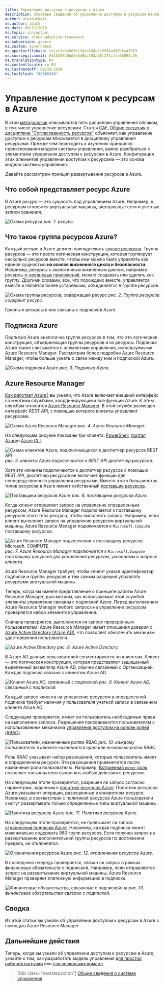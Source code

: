 ```yaml
---
title: Управление доступом к ресурсам в Azure
description: Основные сведения об управлении доступом к ресурсам Azure, такие как Azure Resource Manager, подписки, группы ресурсов и ресурсы.
author: alexbuckgit
ms.author: abuck
ms.date: 09/17/2019
ms.topic: conceptual
ms.service: cloud-adoption-framework
ms.subservice: govern
ms.custom: governance
ms.openlocfilehash: cb1ec2e0a90fb1f41a85de7c5588ad32b5e4f7b3
ms.sourcegitcommit: 011525720bd9e2d9bcf03a76f371c4fc68092c45
ms.translationtype: MT
ms.contentlocale: ru-RU
ms.lasthandoff: 08/18/2020
ms.locfileid: "88569388"
---
```

# <a name="resource-access-management-in-azure"></a>Управление доступом к ресурсам в Azure

В этой [методологии](../index.md) описываются пять дисциплин управления облаком, в том числе управление ресурсами. Статья [CAF. Общие сведения о дисциплине "Согласованность ресурсов"](./index.md) объясняет, как управление доступом к ресурсам вписывается в дисциплину управления ресурсами. Прежде чем переходить к изучению принципов проектирования модели системы управления, важно разобраться с элементами управления доступом к ресурсам в Azure. Конфигурация этих элементов управления доступом к ресурсами — это основа модели системы управления.

Давайте рассмотрим принцип развертывания ресурсов в Azure.

## <a name="what-is-an-azure-resource"></a>Что собой представляет ресурс Azure

В Azure _ресурс_ — это сущность под управлением Azure. Например, к ресурсам относятся виртуальные машины, виртуальные сети и учетные записи хранения.

![Схема ресурса ](../../_images/govern/design/governance-1-9.png)
 _рис. 1. ресурс._

## <a name="what-is-an-azure-resource-group"></a>Что такое группа ресурсов Azure?

Каждый ресурс в Azure должен принадлежать [группе ресурсов](/azure/azure-resource-manager/management/overview#resource-groups). Группа ресурсов — это просто логическая конструкция, которая группирует несколько ресурсов вместе, чтобы ими можно было управлять как единой сущностью **на основе жизненного цикла и безопасности**. Например, ресурсы с аналогичным жизненным циклом, например ресурсы [n-уровневых приложений](/azure/architecture/guide/architecture-styles/n-tier), можно создавать или удалять как группу. Другими словами, все, что порождено вместе, управляется вместе и является более устаревшим, объединяется в группе ресурсов.

![Схема группы ресурсов, содержащей ресурс ](../../_images/govern/design/governance-1-10.png)
 _рис. 2. Группа ресурсов содержит ресурс._

Группы и ресурсы в них связаны с подпиской Azure.

## <a name="what-is-an-azure-subscription"></a>Подписка Azure

_Подписка_ Azure аналогична группе ресурсов в том, что это логическая конструкция, объединяющая группы ресурсов и их ресурсы. Подписка Azure также связывается с элементами управления, используемыми Azure Resource Manager. Рассмотрим более подробно Azure Resource Manager, чтобы больше узнать о связи между ним и подпиской Azure.

![Схема подписки Azure ](../../_images/govern/design/governance-1-11.png)
 _рис. 3. Подписка Azure._

## <a name="what-is-azure-resource-manager"></a>Azure Resource Manager

[Как работает Azure?](../../get-started/what-is-azure.md) вы узнали, что Azure включает внешний интерфейс со многими службами, координирующими все функции Azure. К этим службам относится [Azure Resource Manager](/azure/azure-resource-manager). В этой службе размещен интерфейс REST API, с помощью которого клиенты управляют ресурсами.

![Схема Azure Resource Manager ](../../_images/govern/design/governance-1-12.png)
 _рис. 4. Azure Resource Manager._

На следующем рисунке показаны три клиента: [PowerShell](/powershell/azure/overview), [портал Azure](https://portal.azure.com)и [Azure CLI](/cli/azure).

![Схема клиентов Azure, подключающихся к диспетчер ресурсов REST API ](../../_images/govern/design/governance-1-13.png)
 _рис. 5. клиенты Azure подключаются к REST API диспетчер ресурсов._

Хотя эти клиенты подключаются к диспетчер ресурсов с помощью REST API, диспетчер ресурсов не включает функции для непосредственного управления ресурсами. Вместо этого большинство типов ресурсов в Azure имеют собственный [поставщик ресурсов](/azure/azure-resource-manager/management/overview#terminology).

![Поставщики ресурсов Azure ](../../_images/govern/design/governance-1-14.png)
 _рис. 6. поставщики ресурсов Azure._

Когда клиент отправляет запрос на управление определенным ресурсом, Azure Resource Manager подключается к поставщику ресурсов этого типа ресурса, чтобы выполнить запрос. Например, если клиент выполняет запрос на управление ресурсом виртуальной машины, Azure Resource Manager подключается к `Microsoft.Compute` поставщику ресурсов.

![Azure Resource Manager подключении к поставщику ресурсов Microsoft. COMPUTE ](../../_images/govern/design/governance-1-15.png)
 _рис. 7. Azure Resource Manager подключается к `Microsoft.Compute` поставщику ресурсов для управления ресурсом, указанным в запросе клиента._

Azure Resource Manager требует, чтобы клиент указал идентификатор подписки и группы ресурсов и тем самым разрешил управлять ресурсами виртуальной машины.

Теперь, когда вы имеете представление о принципе работы Azure Resource Manager, рассмотрим, как используемые этой службой элементы управления связаны с подпиской Azure. Перед выполнением Azure Resource Manager любого запроса на управление ресурсом проверяется набор элементов управления.

Сначала проверяется, выполняется ли запрос проверенным пользователем. Azure Resource Manager имеет отношения доверия с [Azure Active Directory (Azure AD)](/azure/active-directory), что позволяет обеспечить механизм удостоверения пользователя.

![Azure Active Directory ](../../_images/govern/design/governance-1-16.png)
 _рис. 8. Azure Active Directory._

В Azure AD данные пользователей сегментируются по клиентам. _Клиент_ — это логическая конструкция, которая представляет защищенный выделенный экземпляр Azure AD, обычно связанный с Организацией. Каждая подписка связана с клиентом Azure AD.

![Клиент Azure AD, связанный с подпиской ](../../_images/govern/design/governance-1-17.png)
 _рис. 9. Клиент Azure AD, связанный с подпиской._

Каждый запрос клиента на управление ресурсом в определенной подписке требует наличия у пользователя учетной записи в связанном клиенте Azure AD.

Следующим проверяется, имеет ли пользователь необходимые права на выполнение запроса. Разрешения присваиваются пользователям с использованием механизма [управления доступом на основе ролей (RBAC)](/azure/role-based-access-control).

![Пользователи, назначенные ролям RBAC ](../../_images/govern/design/governance-1-18.png)
 _рис. 10. каждому пользователю в клиенте назначается одна или несколько ролей RBAC._

Роль RBAC указывает набор разрешений, которые пользователь имеет в определенном ресурсе. Эти разрешения применяются после назначения роли пользователю. Например, [Встроенная `owner` роль](/azure/role-based-access-control/built-in-roles#owner) позволяет пользователю выполнять любые действия с ресурсом.

На следующем этапе проверяется, разрешен ли запрос согласно параметрам, заданным в [политике ресурсов Azure](/azure/governance/policy). Политики ресурсов Azure указывают операции, разрешенные в конкретном ресурсе. Например, в соответствии с политикой ресурсов Azure пользователи смогут развертывать только определенные типы виртуальной машины.

![Политика ресурсов Azure ](../../_images/govern/design/governance-1-19.png)
 _рис. 11. Политика ресурсов Azure._

На следующем этапе проверяется, не превышает ли запрос [ограничения подписки Azure](/azure/azure-resource-manager/management/azure-subscription-service-limits). Например, каждая подписка может максимально содержать 980 групп ресурсов. Если получен запрос на развертывание дополнительной группы ресурсов по достижении предела, он отклоняется.

![Ограничения ресурсов Azure ](../../_images/govern/design/governance-1-20.png)
 _рис. 12. ограничения ресурсов Azure._

В последнюю очередь проверяется, связан ли запрос в рамках финансовых обязательств с подпиской. Например, если отправляется запрос на развертывание виртуальной машины, Azure Resource Manager проверяет платежную информацию в подписке.

![Финансовые обязательства, связанные с подпиской на ](../../_images/govern/design/governance-1-21.png)
 _рис. 13. финансовое обязательство связано с подпиской._

## <a name="summary"></a>Сводка

Из этой статьи вы узнали об управлении доступом к ресурсам в Azure с помощью Azure Resource Manager.

## <a name="next-steps"></a>Дальнейшие действия

Теперь, когда вы узнали об управлении доступом к ресурсам в Azure, узнайте о том, как разработать модель управления [для простой рабочей нагрузки](./governance-simple-workload.md) или [для нескольких команд](./governance-multiple-teams.md).

> [!div class="nextstepaction"]
> [Общие сведения о системе управления](../index.md)
